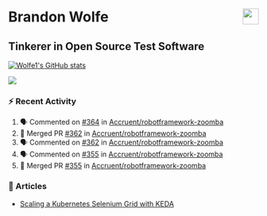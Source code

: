 Brandon Wolfe <a href="https://www.linkedin.com/in/brandon-wolfe1" target="_blank" rel="noreferrer"><img src="https://raw.githubusercontent.com/danielcranney/readme-generator/main/public/icons/socials/linkedin.svg" width="32" height="32" align="right"/></a>
==============================
Tinkerer in Open Source Test Software
-----------------------------

<p align="left"><a href="http://www.github.com/Wolfe1"><img src="https://github-readme-stats.vercel.app/api?username=Wolfe1&show_icons=true&hide=&count_private=true&title_color=0891b2&text_color=ffffff&icon_color=0891b2&bg_color=1c1917&hide_border=true&show_icons=true" alt="Wolfe1's GitHub stats" /></a></p>
<p align="left"><a href="http://www.github.com/Wolfe1"><img src="https://github-readme-streak-stats.herokuapp.com/?user=Wolfe1&stroke=ffffff&background=1c1917&ring=0891b2&fire=0891b2&currStreakNum=ffffff&currStreakLabel=0891b2&sideNums=ffffff&sideLabels=ffffff&dates=ffffff&hide_border=true" /></a></p>

### :zap: Recent Activity
<!--START_SECTION:activity-->
1. 🗣 Commented on [#364](https://github.com/Accruent/robotframework-zoomba/pull/364#issuecomment-1715939297) in [Accruent/robotframework-zoomba](https://github.com/Accruent/robotframework-zoomba)
2. 🎉 Merged PR [#362](https://github.com/Accruent/robotframework-zoomba/pull/362) in [Accruent/robotframework-zoomba](https://github.com/Accruent/robotframework-zoomba)
3. 🗣 Commented on [#362](https://github.com/Accruent/robotframework-zoomba/pull/362#issuecomment-1715938843) in [Accruent/robotframework-zoomba](https://github.com/Accruent/robotframework-zoomba)
4. 🗣 Commented on [#355](https://github.com/Accruent/robotframework-zoomba/pull/355#issuecomment-1715847810) in [Accruent/robotframework-zoomba](https://github.com/Accruent/robotframework-zoomba)
5. 🎉 Merged PR [#355](https://github.com/Accruent/robotframework-zoomba/pull/355) in [Accruent/robotframework-zoomba](https://github.com/Accruent/robotframework-zoomba)
<!--END_SECTION:activity-->

### :newspaper: Articles
- [Scaling a Kubernetes Selenium Grid with KEDA](https://www.linkedin.com/pulse/scaling-kubernetes-selenium-grid-keda-brandon-wolfe)
